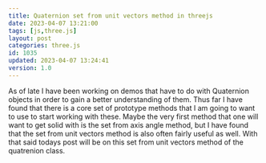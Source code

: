 ```yaml
---
title: Quaternion set from unit vectors method in threejs
date: 2023-04-07 13:21:00
tags: [js,three.js]
layout: post
categories: three.js
id: 1035
updated: 2023-04-07 13:24:41
version: 1.0
---
```


As of late I have been working on demos that have to do with Quaternion objects in order to gain a better understanding of them. Thus far I have found that there is a core set of prototype methods that I am going to want to use to start working with these. Maybe the very first method that one will want to get solid with is the set from axis angle method, but I have found that the set from unit vectors method is also often fairly useful as well. With that said todays post will be on this set from unit vectors method of the quatrenion class.

<!-- more -->
